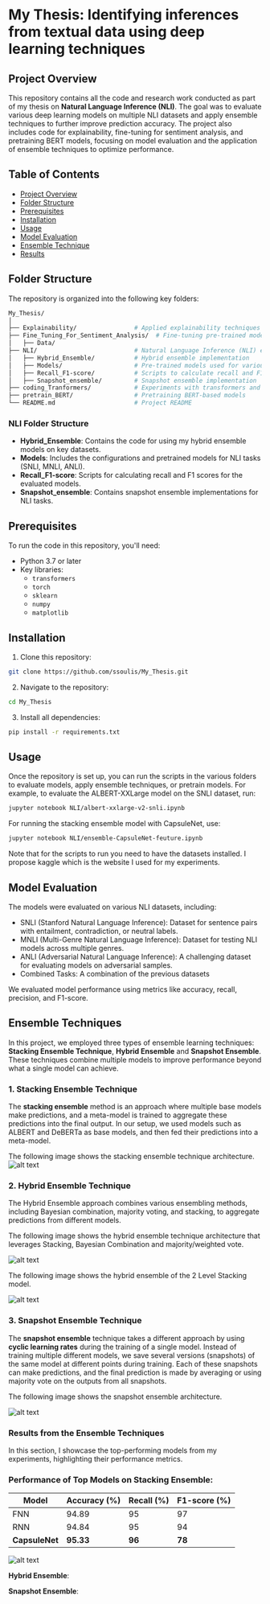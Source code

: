# My Thesis: Identifying inferences from textual data using deep learning techniques

## Project Overview

This repository contains all the code and research work conducted as part of my thesis on **Natural Language Inference (NLI)**. The goal was to evaluate various deep learning models on multiple NLI datasets and apply ensemble techniques to further improve prediction accuracy. The project also includes code for explainability, fine-tuning for sentiment analysis, and pretraining BERT models, focusing on model evaluation and the application of ensemble techniques to optimize performance.

## Table of Contents
- [Project Overview](#project-overview)
- [Folder Structure](#folder-structure)
- [Prerequisites](#prerequisites)
- [Installation](#installation)
- [Usage](#usage)
- [Model Evaluation](#model-evaluation)
- [Ensemble Technique](#ensemble-technique)
- [Results](#results)


## Folder Structure

The repository is organized into the following key folders:

```bash
My_Thesis/
│
├── Explainability/                # Applied explainability techniques like SHAP and LIME on key models
├── Fine_Tuning_For_Sentiment_Analysis/  # Fine-tuning pre-trained models on sentiment analysis tasks
│   ├── Data/ 
├── NLI/                           # Natural Language Inference (NLI) experiments and results
│   ├── Hybrid_Ensemble/           # Hybrid ensemble implementation
│   ├── Models/                    # Pre-trained models used for various datasets
│   ├── Recall_F1-score/           # Scripts to calculate recall and F1 scores
│   ├── Snapshot_ensemble/         # Snapshot ensemble implementation
├── coding_Tranformers/            # Experiments with transformers and model code
├── pretrain_BERT/                 # Pretraining BERT-based models
└── README.md                      # Project README
```



### NLI Folder Structure

- **Hybrid_Ensemble**: Contains the code for using my hybrid ensemble models on key datasets.
- **Models**: Includes the configurations and pretrained models for NLI tasks (SNLI, MNLI, ANLI).
- **Recall_F1-score**: Scripts for calculating recall and F1 scores for the evaluated models.
- **Snapshot_ensemble**: Contains snapshot ensemble implementations for NLI tasks.

## Prerequisites

To run the code in this repository, you'll need:

- Python 3.7 or later
- Key libraries:
  - `transformers`
  - `torch`
  - `sklearn`
  - `numpy`
  - `matplotlib`

## Installation

1. Clone this repository:
```bash
git clone https://github.com/ssoulis/My_Thesis.git
```
2. Navigate to the repository:
```bash
cd My_Thesis
```
3. Install all dependencies:
``` bash
pip install -r requirements.txt
```

## Usage
Once the repository is set up, you can run the scripts in the various folders to evaluate models, apply ensemble techniques, or pretrain models. For example, to evaluate the ALBERT-XXLarge model on the SNLI dataset, run:
``` bash
jupyter notebook NLI/albert-xxlarge-v2-snli.ipynb
```
For running the stacking ensemble model with CapsuleNet, use:
``` bash
jupyter notebook NLI/ensemble-CapsuleNet-feuture.ipynb
```
Note that for the scripts to run you need to have the datasets installed. I propose kaggle which is the website I used for my experiments.

## Model Evaluation

The models were evaluated on various NLI datasets, including:

- SNLI (Stanford Natural Language Inference): Dataset for sentence pairs with entailment, contradiction, or neutral labels.
- MNLI (Multi-Genre Natural Language Inference): Dataset for testing NLI models across multiple genres.
- ANLI (Adversarial Natural Language Inference): A challenging dataset for evaluating models on adversarial samples.
- Combined Tasks: A combination of the previous datasets

We evaluated model performance using metrics like accuracy, recall, precision, and F1-score.


## Ensemble Techniques

In this project, we employed three types of ensemble learning techniques:  **Stacking Ensemble Technique**, **Hybrid Ensemble** and **Snapshot Ensemble**. These techniques combine multiple models to improve performance beyond what a single model can achieve.

### 1. Stacking Ensemble Technique

The **stacking ensemble** method is an approach where multiple base models make predictions, and a meta-model is trained to aggregate these predictions into the final output. In our setup, we used models such as ALBERT and DeBERTa as base models, and then fed their predictions into a meta-model.<br />

The following image shows the stacking ensemble technique architecture. <br />
![alt text](https://github.com/ssoulis/My_Thesis/blob/main/NLI/Stacking.PNG)

### 2. Hybrid Ensemble Technique
The Hybrid Ensemble approach combines various ensembling methods, including Bayesian combination, majority voting, and stacking, to aggregate predictions from different models.<br />

The following image shows the hybrid ensemble technique architecture that leverages Stacking, Bayesian Combination and majority/weighted vote. <br />

![alt text](https://github.com/ssoulis/My_Thesis/blob/main/NLI/SBM-SBW.png)

The following image shows the hybrid ensemble of the 2 Level Stacking model. <br />

![alt text](https://github.com/ssoulis/My_Thesis/blob/main/NLI/2LevelStacking.PNG)

### 3. Snapshot Ensemble Technique

The **snapshot ensemble** technique takes a different approach by using **cyclic learning rates** during the training of a single model. Instead of training multiple different models, we save several versions (snapshots) of the same model at different points during training. Each of these snapshots can make predictions, and the final prediction is made by averaging  or using majority vote on the outputs from all snapshots.  <br />

The following image shows the snapshot ensemble architecture. <br />

![alt text](https://github.com/ssoulis/My_Thesis/blob/main/NLI/snapshot.png)

### Results from the Ensemble Techniques

In this section, I showcase the top-performing models from my experiments, highlighting their performance metrics.  <br />

### Performance of Top Models on Stacking Ensemble:

| Model        | Accuracy (%)  | Recall (%)  | F1-score (%) |
|--------------|---------------|-------------|--------------|
| FNN          | 94.89         | 95          | 97           |
| RNN          | 94.84         | 95          | 94           |
| **CapsuleNet** | **95.33**    | **96**      | **78**       |

  ![alt text](https://github.com/ssoulis/My_Thesis/blob/main/NLI/Models/stacking.png)

 **Hybrid Ensemble**:
   
 **Snapshot Ensemble**: 






